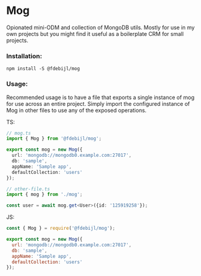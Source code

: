 # Mog

Opionated mini-ODM and collection of MongoDB utils. Mostly for use in my own projects but you might find it useful as a boilerplate CRM for small projects.

### Installation:
```
npm install -S @fdebijl/mog
```

### Usage:
Recommended usage is to have a file that exports a single instance of mog for use across an entire project. Simply import the configured instance of Mog in other files to use any of the exposed operations.

TS:
```ts
// mog.ts
import { Mog } from '@fdebijl/mog';

export const mog = new Mog({
  url: 'mongodb://mongodb0.example.com:27017',
  db: 'sample',
  appName: 'Sample app',
  defaultCollection: 'users'
});

// other-file.ts
import { mog } from './mog';

const user = await mog.get<User>({id: '125919258'});
```

JS:
```js
const { Mog } = require('@fdebijl/mog');

export const mog = new Mog({
  url: 'mongodb://mongodb0.example.com:27017',
  db: 'sample',
  appName: 'Sample app',
  defaultCollection: 'users'
});
```
